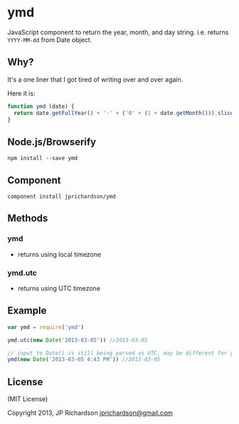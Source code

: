 ymd
===

JavaScript component to return the year, month, and day string. i.e. returns `YYYY-MM-dd` from Date object.


Why?
----

It's a one liner that I got tired of writing over and over again.

Here it is:

```javascript
function ymd (date) {
  return date.getFullYear() + '-' + ('0' + (1 + date.getMonth())).slice(-2) + '-' + ('0' + date.getDate()).slice(-2)
}
```


Node.js/Browserify
------------------

    npm install --save ymd


Component
---------

    component install jprichardson/ymd


Methods
-------

### ymd

- returns using local timezone


### ymd.utc

- returns using UTC timezone


Example
------

```js
var ymd = require('ymd')

ymd.utc(new Date('2013-03-05')) //2013-03-05

// input to Date() is still being parsed as UTC, may be different for your timezone
ymd(new Date('2013-03-05 4:43 PM')) //2013-03-05
```


License
-------

(MIT License)

Copyright 2013, JP Richardson  <jprichardson@gmail.com>


